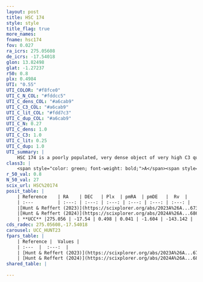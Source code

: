 ```yaml
---
layout: post
title: HSC 174
style: style
title_flag: true
more_names: 
fname: hsc174
fov: 0.027
ra_icrs: 275.05608
de_icrs: -17.54018
glon: 13.82498
glat: -1.27237
r50: 0.8
plx: 0.4984
UTI: "0.55"
UTI_COLOR: "#f8fce0"
UTI_C_N_COL: "#fddcc5"
UTI_C_dens_COL: "#a6cab9"
UTI_C_C3_COL: "#a6cab9"
UTI_C_lit_COL: "#fdd7c3"
UTI_C_dup_COL: "#a6cab9"
UTI_C_N: 0.27
UTI_C_dens: 1.0
UTI_C_C3: 1.0
UTI_C_lit: 0.25
UTI_C_dup: 1.0
UTI_summary: |
    HSC 174 is a poorly populated, very dense object of very high C3 quality. It was recently reported in the literature.
class3: |
    <span style="color: green; font-weight: bold;">A</span><span style="color: green; font-weight: bold;">A</span>
r_50_val: 0.8
N_50_val: 27
scix_url: HSC%20174
posit_table: |
    | Reference    | RA    | DEC   | Plx  | pmRA  | pmDE   |  Rv  |
    | :---         | :---: | :---: | :---: | :---: | :---: | :---: |
    |[Hunt & Reffert (2023)](https://scixplorer.org/abs/2023A%26A...673A.114H) | 275.054 | -17.54 | 0.493 | 0.051 | -1.599 | -143.142 |
    |[Hunt & Reffert (2024)](https://scixplorer.org/abs/2024A%26A...686A..42H) | 275.054 | -17.54 | 0.493 | 0.051 | -1.599 | -143.142 |
    | **UCC** |275.056 | -17.54 | 0.498 | 0.041 | -1.604 | -143.142 | 
cds_radec: 275.05608,-17.54018
carousel: UCC_HUNT23
fpars_table: |
    | Reference |  Values |
    | :---  |  :---:  |
    | [Hunt & Reffert (2023)](https://scixplorer.org/abs/2023A%26A...673A.114H) | `AV50=4.161, diffAV50=1.139, MOD50=11.378, logAge50=7.492` |
    | [Hunt & Reffert (2024)](https://scixplorer.org/abs/2024A%26A...686A..42H) | `MassJ=559.687` |
shared_table: |
    
---
```

